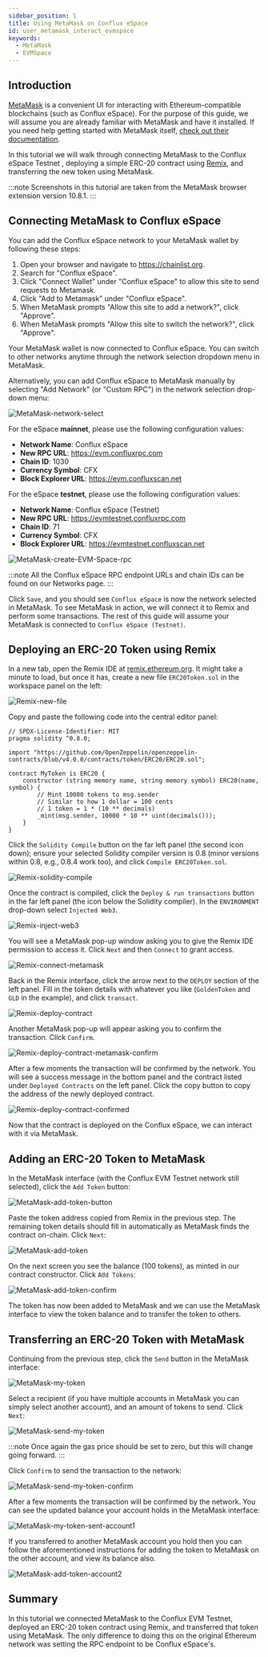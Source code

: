 ```yaml
---
sidebar_position: 1
title: Using MetaMask on Conflux eSpace
id: user_metamask_interact_evmspace
keywords:
  - MetaMask
  - EVMSpace
---
```


## Introduction

[MetaMask](https://metamask.io/) is a convenient UI for interacting with Ethereum-compatible blockchains (such as Conflux eSpace).
For the purpose of this guide, we will assume you are already familiar with MetaMask and have it installed.
If you need help getting started with MetaMask itself, [check out their documentation](https://metamask.io/faqs.html).

In this tutorial we will walk through connecting MetaMask to the Conflux eSpace Testnet , deploying a simple ERC-20 contract using [Remix](https://remix.ethereum.org), and transferring the new token using MetaMask.

:::note
Screenshots in this tutorial are taken from the MetaMask browser extension version 10.8.1.
:::

## Connecting MetaMask to Conflux eSpace

You can add the Conflux eSpace network to your MetaMask wallet by following these steps:

1. Open your browser and navigate to https://chainlist.org.
2. Search for "Conflux eSpace".
1. Click "Connect Wallet" under "Conflux eSpace" to allow this site to send requests to Metamask.
1. Click "Add to Metamask" under "Conflux eSpace".
1. When MetaMask prompts "Allow this site to add a network?", click "Approve".
1. When MetaMask prompts "Allow this site to switch the network?", click "Approve".

Your MetaMask wallet is now connected to Conflux eSpace. You can switch to other networks anytime through the network selection dropdown menu in MetaMask.

Alternatively, you can add Conflux eSpace to MetaMask manually by selecting "Add Network" (or "Custom RPC") in the network selection drop-down menu:

 ![MetaMask-network-select](./img/metamask_choose_network-0.png)

For the eSpace **mainnet**, please use the following configuration values:

- **Network Name**: Conflux eSpace
- **New RPC URL**: https://evm.confluxrpc.com
- **Chain ID**: 1030
- **Currency Symbol**: CFX
- **Block Explorer URL**: https://evm.confluxscan.net

For the eSpace **testnet**, please use the following configuration values:

- **Network Name**: Conflux eSpace (Testnet)
- **New RPC URL**: https://evmtestnet.confluxrpc.com
- **Chain ID**: 71
- **Currency Symbol**: CFX
- **Block Explorer URL**: https://evmtestnet.confluxscan.net

![MetaMask-create-EVM-Space-rpc](./img/metamask_add_network-ce.png)

:::note
All the Conflux eSpace RPC endpoint URLs and chain IDs can be found on our Networks page.
:::

Click `Save`, and you should see `Conflux eSpace` is now the network selected in MetaMask.
To see MetaMask in action, we will connect it to Remix and perform some transactions.
The rest of this guide will assume your MetaMask is connected to `Conflux eSpace (Testnet)`.

## Deploying an ERC-20 Token using Remix

In a new tab, open the Remix IDE at [remix.ethereum.org](https://remix.ethereum.org).
It might take a minute to load, but once it has, create a new file `ERC20Token.sol` in the workspace panel on the left:

![Remix-new-file](./img/remix_new_file-1.png)

Copy and paste the following code into the central editor panel:

```solidity
// SPDX-License-Identifier: MIT
pragma solidity ^0.8.0;

import "https://github.com/OpenZeppelin/openzeppelin-contracts/blob/v4.0.0/contracts/token/ERC20/ERC20.sol";

contract MyToken is ERC20 {
    constructor (string memory name, string memory symbol) ERC20(name, symbol) {
        // Mint 10000 tokens to msg.sender
        // Similar to how 1 dollar = 100 cents
        // 1 token = 1 * (10 ** decimals)
        _mint(msg.sender, 10000 * 10 ** uint(decimals()));
    }
}
```

Click the `Solidity Compile` button on the far left panel (the second icon down);
ensure your selected Solidity compiler version is 0.8 (minor versions within 0.8, e.g., 0.8.4 work too), and click `Compile ERC20Token.sol`.


![Remix-solidity-compile](./img/remix_solidity_compile-1f459820c9caef73c47d3af1c87e71a6-1f459820c9caef73c47d3af1c87e71a6.png)

Once the contract is compiled, click the `Deploy & run transactions` button in the far left panel (the icon below the Solidity compiler).
In the `ENVIRONMENT` drop-down select `Injected Web3`.

![Remix-inject-web3](./img/remix_injected_web3-dbb0d671a1703239451d7d4e133f68ba-dbb0d671a1703239451d7d4e133f68ba.png)

You will see a MetaMask pop-up window asking you to give the Remix IDE permission to access it.
Click `Next` and then `Connect` to grant access.

![Remix-connect-metamask](./img/remix_connect_with_metamask-9d8214740f372d3b41e489cbe23c5884-9d8214740f372d3b41e489cbe23c5884.png)

Back in the Remix interface, click the arrow next to the `DEPLOY` section of the left panel.
Fill in the token details with whatever you like (`GoldenToken` and `GLD` in the example), and click `transact`.

![Remix-deploy-contract](./img/remix_deploy_contract-6423d60330003a7ffc0dc28ee5cd8178-6423d60330003a7ffc0dc28ee5cd8178.png)

Another MetaMask pop-up will appear asking you to confirm the transaction.
Click `Confirm`.

![Remix-deploy-contract-metamask-confirm](./img/remix_deploy_contract_metamask_confirm-6b4f8c2a751ec4a4b6ad9df96584c623-6b4f8c2a751ec4a4b6ad9df96584c623.png)


After a few moments the transaction will be confirmed by the network.
You will see a success message in the bottom panel and the contract listed under `Deployed Contracts` on the left panel.
Click the copy button to copy the address of the newly deployed contract.

![Remix-deploy-contract-confirmed](./img/remix_deploy_contract_confirmed-59390e985747c30736f46356a88b4ff1-59390e985747c30736f46356a88b4ff1.png)


Now that the contract is deployed on the Conflux eSpace, we can interact with it via MetaMask.

## Adding an ERC-20 Token to MetaMask

In the MetaMask interface (with the Conflux EVM Testnet network still selected), click the `Add Token` button:

![MetaMask-add-token-button](./img/metam-import-token-b2a756a7a4ed3ac17f1a75fca77bf738.png)


Paste the token address copied from Remix in the previous step.
The remaining token details should fill in automatically as MetaMask finds the contract on-chain.
Click `Next`:

![MetaMask-add-token](./img/mm-import-token-short-1-71f005c4fdb996d2a4b5651ceb6bc7bd.png)


On the next screen you see the balance (100 tokens), as minted in our contract constructor.
Click `Add Tokens`:

![MetaMask-add-token-confirm](./img/mm-import-token-short-2.png)



The token has now been added to MetaMask and we can use the MetaMask interface to view the token balance and to transfer the token to others.

## Transferring an ERC-20 Token with MetaMask

Continuing from the previous step, click the `Send` button in the MetaMask interface:

![MetaMask-my-token](./img/start-send-gld-b56abfa83bb02864b94c3a5adcbcc0d0.jpeg)


Select a recipient (if you have multiple accounts in MetaMask you can simply select another account), and an amount of tokens to send.
Click `Next`:

![MetaMask-send-my-token](./img/send-gld-1-da8b6feee94ca0dfe89afc5118267c89.jpeg)

:::note
Once again the gas price should be set to zero, but this will change going forward.
:::

Click `Confirm` to send the transaction to the network:


![MetaMask-send-my-token-confirm](./img/send-gld-confirm-7789e263d3d53e45e2e4bebbf1d057cb.jpeg)

After a few moments the transaction will be confirmed by the network.
You can see the updated balance your account holds in the MetaMask interface:

![MetaMask-my-token-sent-account1](./img/token-transfer-balance-changed-24a5b4588118295da68d10d9a3cea0cf.jpeg)


If you transferred to another MetaMask account you hold then you can follow the aforementioned instructions for adding the token to MetaMask on the other account, and view its balance also.


![MetaMask-add-token-account2](./img/mm-token-balance-changed-c59c6e2434009c0dcb6e03ef79ba5e60.png)




## Summary

In this tutorial we connected MetaMask to the Conflux EVM Testnet, deployed an ERC-20 token contract using Remix, and transferred that token using MetaMask.
The only difference to doing this on the original Ethereum network was setting the RPC endpoint to be Conflux eSpace's.

[MetaMask]: https://metamask.io
[Remix]: https://remix.ethereum.org
[OpenZeppelin]: https://openzeppelin.com/contracts/
[example from Solidity by Example]: https://solidity-by-example.org/app/erc20/
